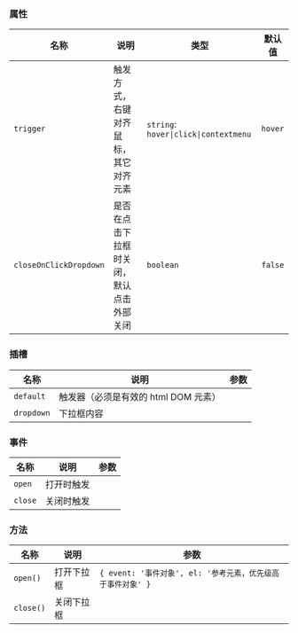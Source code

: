 ### 属性

| 名称                   | 说明                                     | 类型                                  | 默认值  |
| ---------------------- | ---------------------------------------- | ------------------------------------- | ------- |
| `trigger`              | 触发方式，右键对齐鼠标，其它对齐元素     | `string`: `hover\|click\|contextmenu` | `hover` |
| `closeOnClickDropdown` | 是否在点击下拉框时关闭，默认点击外部关闭 | `boolean`                             | `false` |

### 插槽

| 名称       | 说明                                 | 参数 |
| ---------- | ------------------------------------ | ---- |
| `default`  | 触发器（必须是有效的 html DOM 元素） |      |
| `dropdown` | 下拉框内容                           |      |

### 事件

| 名称    | 说明       | 参数 |
| ------- | ---------- | ---- |
| `open`  | 打开时触发 |      |
| `close` | 关闭时触发 |      |

### 方法

| 名称      | 说明       | 参数                                                        |
| --------- | ---------- | ----------------------------------------------------------- |
| `open()`  | 打开下拉框 | `{ event: '事件对象', el: '参考元素，优先级高于事件对象' }` |
| `close()` | 关闭下拉框 |                                                             |
